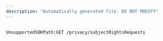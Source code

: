 ```yaml
---
description: "Automatically generated file. DO NOT MODIFY"
---
```


```powershellv2

UnsupportedSDKPath:GET /privacy/subjectRightsRequests

```
